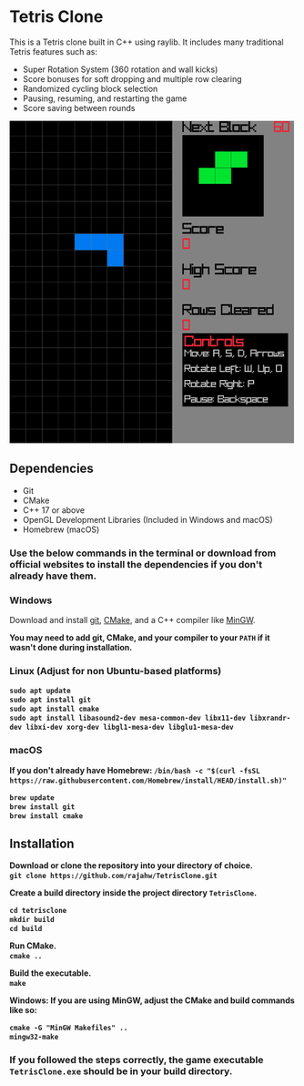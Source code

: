 # Tetris Clone

This is a Tetris clone built in C++ using raylib. It includes many traditional Tetris features such as:
- Super Rotation System (360 rotation and wall kicks)
- Score bonuses for soft dropping and multiple row clearing
- Randomized cycling block selection
- Pausing, resuming, and restarting the game
- Score saving between rounds

![example image](example.png)

## Dependencies
- Git
- CMake
- C++ 17 or above
- OpenGL Development Libraries (Included in Windows and macOS)
- Homebrew (macOS)

### Use the below commands in the terminal or download from official websites to install the dependencies if you don't already have them.

### Windows
Download and install [git](https://git-scm.com/downloads/win), [CMake](https://cmake.org/download/), and a C++ compiler like [MinGW](https://www.msys2.org/).<br>

<b>You may need to add git, CMake, and your compiler to your ``PATH`` if it wasn't done during installation.<b><br>

### Linux (Adjust for non Ubuntu-based platforms)

```
sudo apt update
sudo apt install git
sudo apt install cmake
sudo apt install libasound2-dev mesa-common-dev libx11-dev libxrandr-dev libxi-dev xorg-dev libgl1-mesa-dev libglu1-mesa-dev
```

### macOS
If you don't already have Homebrew: ```/bin/bash -c "$(curl -fsSL https://raw.githubusercontent.com/Homebrew/install/HEAD/install.sh)"```<br>

```
brew update
brew install git
brew install cmake
```


## Installation
Download or clone the repository into your directory of choice.<br>
```git clone https://github.com/rajahw/TetrisClone.git```

Create a build directory inside the project directory `TetrisClone`.<br>
```
cd tetrisclone
mkdir build
cd build
```

Run CMake.<br>
```cmake ..```

Build the executable.<br>
```make```

<b>Windows: If you are using MinGW, adjust the CMake and build commands like so:<b><br>
```
cmake -G "MinGW Makefiles" ..
mingw32-make
```

### If you followed the steps correctly, the game executable `TetrisClone.exe` should be in your build directory.